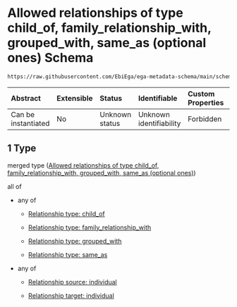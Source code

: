 # Allowed relationships of type child\_of, family\_relationship\_with, grouped\_with, same\_as (optional ones) Schema

```txt
https://raw.githubusercontent.com/EbiEga/ega-metadata-schema/main/schemas/EGA.individual.json#/properties/individual_relationships/items/allOf/1/anyOf/1
```



| Abstract            | Extensible | Status         | Identifiable            | Custom Properties | Additional Properties | Access Restrictions | Defined In                                                                           |
| :------------------ | :--------- | :------------- | :---------------------- | :---------------- | :-------------------- | :------------------ | :----------------------------------------------------------------------------------- |
| Can be instantiated | No         | Unknown status | Unknown identifiability | Forbidden         | Allowed               | none                | [EGA.individual.json\*](../../../schemas/EGA.individual.json "open original schema") |

## 1 Type

merged type ([Allowed relationships of type child\_of, family\_relationship\_with, grouped\_with, same\_as (optional ones)](ega-14-properties-individual-relationships-items-allof-relationship-constraints-for-an-individual-anyof-allowed-relationships-of-type-child_of-family_relationship_with-grouped_with-same_as-optional-ones.md))

all of

*   any of

    *   [Relationship type: child_of](ega-12-definitions-relationship-type-child_of.md "check type definition")

    *   [Relationship type: family_relationship_with](ega-12-definitions-relationship-type-family_relationship_with.md "check type definition")

    *   [Relationship type: grouped_with](ega-12-definitions-relationship-type-grouped_with.md "check type definition")

    *   [Relationship type: same_as](ega-12-definitions-relationship-type-same_as.md "check type definition")

*   any of

    *   [Relationship source: individual](ega-12-definitions-relationship-source-individual.md "check type definition")

    *   [Relationship target: individual](ega-12-definitions-relationship-target-individual.md "check type definition")
